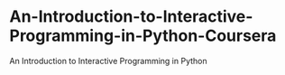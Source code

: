 # An-Introduction-to-Interactive-Programming-in-Python-Coursera
An Introduction to Interactive Programming in Python
